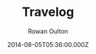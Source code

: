 ---
layout: JamstackTheme
title: Travelog
github: https://github.com/rowanoulton/travelog-theme
demo: https://travelog.io/
author: Rowan Oulton
ssg: Jekyll
date: 2014-08-05T05:36:00.000Z
description: Travelog is a theme for Jekyll that is both elegant and downright simple.
stale: true
disabled_reason: demo url not found
disabled: true
---
